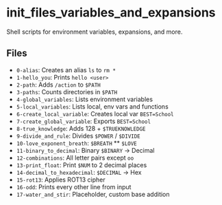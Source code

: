 # init_files_variables_and_expansions

Shell scripts for environment variables, expansions, and more.

## Files

- `0-alias`: Creates an alias `ls` to `rm *`
- `1-hello_you`: Prints `hello <user>`
- `2-path`: Adds `/action` to `$PATH`
- `3-paths`: Counts directories in `$PATH`
- `4-global_variables`: Lists environment variables
- `5-local_variables`: Lists local, env vars and functions
- `6-create_local_variable`: Creates local var `BEST=School`
- `7-create_global_variable`: Exports `BEST=School`
- `8-true_knowledge`: Adds 128 + `$TRUEKNOWLEDGE`
- `9-divide_and_rule`: Divides `$POWER` / `$DIVIDE`
- `10-love_exponent_breath`: `$BREATH` ** `$LOVE`
- `11-binary_to_decimal`: Binary `$BINARY` → Decimal
- `12-combinations`: All letter pairs except `oo`
- `13-print_float`: Print `$NUM` to 2 decimal places
- `14-decimal_to_hexadecimal`: `$DECIMAL` → Hex
- `15-rot13`: Applies ROT13 cipher
- `16-odd`: Prints every other line from input
- `17-water_and_stir`: Placeholder, custom base addition

